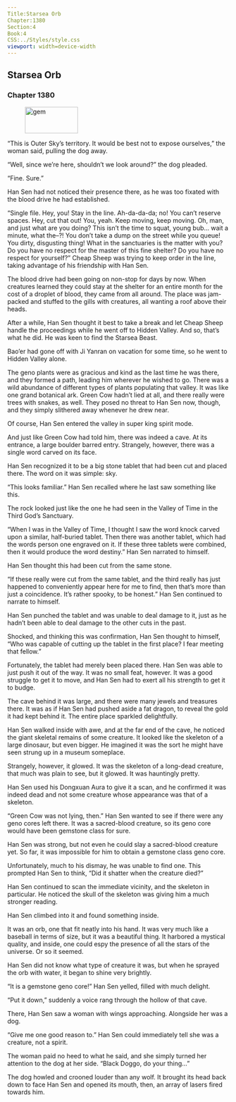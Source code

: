 ```yaml
---
Title:Starsea Orb 
Chapter:1380 
Section:4 
Book:4 
CSS:../Styles/style.css 
viewport: width=device-width
---
```

  
## Starsea Orb
### Chapter 1380
  
<figure>
	<img src="../Images/gem.gif" alt="gem" id="gem" width="120" height="60" />
</figure>
  

  
“This is Outer Sky’s territory. It would be best not to expose ourselves,” the woman said, pulling the dog away.

“Well, since we’re here, shouldn’t we look around?” the dog pleaded.

“Fine. Sure.”

Han Sen had not noticed their presence there, as he was too fixated with the blood drive he had established.

“Single file. Hey, you! Stay in the line. Ah-da-da-da; no! You can’t reserve spaces. Hey, cut that out! You, yeah. Keep moving, keep moving. Oh, man, and just what are you doing? This isn’t the time to squat, young bub… wait a minute, what the–?! You don’t take a dump on the street while you queue! You dirty, disgusting thing! What in the sanctuaries is the matter with you? Do you have no respect for the master of this fine shelter? Do you have no respect for yourself?” Cheap Sheep was trying to keep order in the line, taking advantage of his friendship with Han Sen.

The blood drive had been going on non-stop for days by now. When creatures learned they could stay at the shelter for an entire month for the cost of a droplet of blood, they came from all around. The place was jam-packed and stuffed to the gills with creatures, all wanting a roof above their heads.

After a while, Han Sen thought it best to take a break and let Cheap Sheep handle the proceedings while he went off to Hidden Valley. And so, that’s what he did. He was keen to find the Starsea Beast.

Bao’er had gone off with Ji Yanran on vacation for some time, so he went to Hidden Valley alone.

The geno plants were as gracious and kind as the last time he was there, and they formed a path, leading him wherever he wished to go. There was a wild abundance of different types of plants populating that valley. It was like one grand botanical ark. Green Cow hadn’t lied at all, and there really were trees with snakes, as well. They posed no threat to Han Sen now, though, and they simply slithered away whenever he drew near.

Of course, Han Sen entered the valley in super king spirit mode.

And just like Green Cow had told him, there was indeed a cave. At its entrance, a large boulder barred entry. Strangely, however, there was a single word carved on its face.

Han Sen recognized it to be a big stone tablet that had been cut and placed there. The word on it was simple: sky.

“This looks familiar.” Han Sen recalled where he last saw something like this.

The rock looked just like the one he had seen in the Valley of Time in the Third God’s Sanctuary.

“When I was in the Valley of Time, I thought I saw the word knock carved upon a similar, half-buried tablet. Then there was another tablet, which had the words person one engraved on it. If these three tablets were combined, then it would produce the word destiny.” Han Sen narrated to himself.

Han Sen thought this had been cut from the same stone.

“If these really were cut from the same tablet, and the third really has just happened to conveniently appear here for me to find, then that’s more than just a coincidence. It’s rather spooky, to be honest.” Han Sen continued to narrate to himself.

Han Sen punched the tablet and was unable to deal damage to it, just as he hadn’t been able to deal damage to the other cuts in the past.

Shocked, and thinking this was confirmation, Han Sen thought to himself, “Who was capable of cutting up the tablet in the first place? I fear meeting that fellow.”

Fortunately, the tablet had merely been placed there. Han Sen was able to just push it out of the way. It was no small feat, however. It was a good struggle to get it to move, and Han Sen had to exert all his strength to get it to budge.

The cave behind it was large, and there were many jewels and treasures there. It was as if Han Sen had pushed aside a fat dragon, to reveal the gold it had kept behind it. The entire place sparkled delightfully.

Han Sen walked inside with awe, and at the far end of the cave, he noticed the giant skeletal remains of some creature. It looked like the skeleton of a large dinosaur, but even bigger. He imagined it was the sort he might have seen strung up in a museum someplace.

Strangely, however, it glowed. It was the skeleton of a long-dead creature, that much was plain to see, but it glowed. It was hauntingly pretty.

Han Sen used his Dongxuan Aura to give it a scan, and he confirmed it was indeed dead and not some creature whose appearance was that of a skeleton.

“Green Cow was not lying, then.” Han Sen wanted to see if there were any geno cores left there. It was a sacred-blood creature, so its geno core would have been gemstone class for sure.

Han Sen was strong, but not even he could slay a sacred-blood creature yet. So far, it was impossible for him to obtain a gemstone class geno core.

Unfortunately, much to his dismay, he was unable to find one. This prompted Han Sen to think, “Did it shatter when the creature died?”

Han Sen continued to scan the immediate vicinity, and the skeleton in particular. He noticed the skull of the skeleton was giving him a much stronger reading.

Han Sen climbed into it and found something inside.

It was an orb, one that fit neatly into his hand. It was very much like a baseball in terms of size, but it was a beautiful thing. It harbored a mystical quality, and inside, one could espy the presence of all the stars of the universe. Or so it seemed.

Han Sen did not know what type of creature it was, but when he sprayed the orb with water, it began to shine very brightly.

“It is a gemstone geno core!” Han Sen yelled, filled with much delight.

“Put it down,” suddenly a voice rang through the hollow of that cave.

There, Han Sen saw a woman with wings approaching. Alongside her was a dog.

“Give me one good reason to.” Han Sen could immediately tell she was a creature, not a spirit.

The woman paid no heed to what he said, and she simply turned her attention to the dog at her side. “Black Doggo, do your thing…”

The dog howled and crooned louder than any wolf. It brought its head back down to face Han Sen and opened its mouth, then, an array of lasers fired towards him.